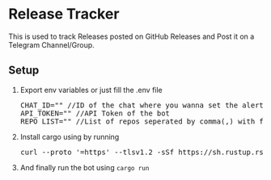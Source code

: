 <h1>Release Tracker</h1>
This is used to track Releases posted on GitHub Releases and Post it on a Telegram Channel/Group.
<h2>Setup</h2>
<ol>
<li>Export env variables or just fill the .env file
<pre>
CHAT_ID="" //ID of the chat where you wanna set the alert to
API_TOKEN="" //API Token of the bot
REPO_LIST="" //List of repos seperated by comma(,) with format &ltusername&gt/&ltreponame&gt
</pre>
</li>
<li>Install cargo using by running
<pre>
curl --proto '=https' --tlsv1.2 -sSf https://sh.rustup.rs | sh
</pre>
</li>
<li> And finally run the bot using <code>cargo run</code></li>
</ol>
